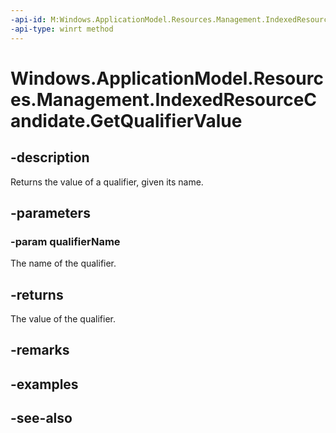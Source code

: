 ----api-id: M:Windows.ApplicationModel.Resources.Management.IndexedResourceCandidate.GetQualifierValue(System.String)
-api-type: winrt method
---<!-- Method syntaxpublic string GetQualifierValue(System.String qualifierName)--># Windows.ApplicationModel.Resources.Management.IndexedResourceCandidate.GetQualifierValue## -descriptionReturns the value of a qualifier, given its name.## -parameters### -param qualifierNameThe name of the qualifier.## -returnsThe value of the qualifier.## -remarks## -examples## -see-also